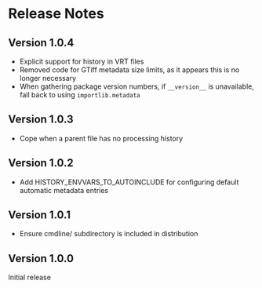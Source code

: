 # Release Notes

## Version 1.0.4
  * Explicit support for history in VRT files
  * Removed code for GTiff metadata size limits, as it appears this is no
    longer necessary
  * When gathering package version numbers, if `__version__` is unavailable, 
    fall back to using `importlib.metadata`

## Version 1.0.3
  * Cope when a parent file has no processing history

## Version 1.0.2
 * Add HISTORY_ENVVARS_TO_AUTOINCLUDE for configuring default automatic
   metadata entries

## Version 1.0.1
 * Ensure cmdline/ subdirectory is included in distribution

## Version 1.0.0
Initial release
